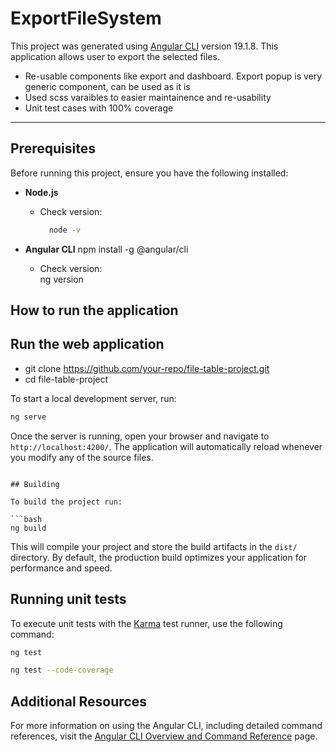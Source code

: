 # ExportFileSystem

This project was generated using [Angular CLI](https://github.com/angular/angular-cli) version 19.1.8. This application allows user to export the selected files.
- Re-usable components like export and dashboard. Export popup is very generic component, can be used as it is 
- Used scss varaibles to easier maintainence and re-usability
- Unit test cases with 100% coverage

------------------------------------------------------------------------------------------------------------------------------
## Prerequisites  
Before running this project, ensure you have the following installed:

- **Node.js**
  - Check version:
    ```bash
      node -v
     ```
    
- **Angular CLI**
   npm install -g @angular/cli
  - Check version:  
    ng version


## How to run the application

## Run the web application   
- git clone https://github.com/your-repo/file-table-project.git
- cd file-table-project

To start a local development server, run:

```bash
ng serve
```

Once the server is running, open your browser and navigate to `http://localhost:4200/`. The application will automatically reload whenever you modify any of the source files.

```

## Building

To build the project run:

```bash
ng build
```

This will compile your project and store the build artifacts in the `dist/` directory. By default, the production build optimizes your application for performance and speed.

## Running unit tests

To execute unit tests with the [Karma](https://karma-runner.github.io) test runner, use the following command:

```bash
ng test
```
```bash
ng test --code-coverage
```

## Additional Resources

For more information on using the Angular CLI, including detailed command references, visit the [Angular CLI Overview and Command Reference](https://angular.dev/tools/cli) page.
